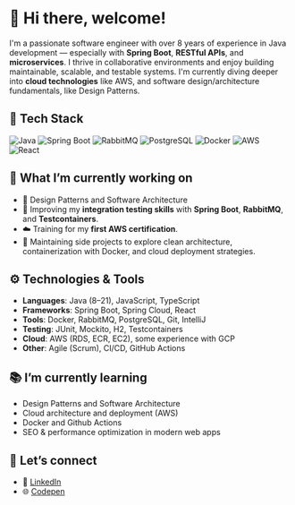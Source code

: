 # 👋 Hi there, welcome!

I'm a passionate software engineer with over 8 years of experience in Java development — especially with **Spring Boot**, **RESTful APIs**, and **microservices**. I thrive in collaborative environments and enjoy building maintainable, scalable, and testable systems. I'm currently diving deeper into **cloud technologies** like AWS, and software design/architecture fundamentals, like Design Patterns.

## 🚀 Tech Stack

![Java](https://img.shields.io/badge/Java-ED8B00?style=for-the-badge&logo=java&logoColor=white)
![Spring Boot](https://img.shields.io/badge/Spring_Boot-6DB33F?style=for-the-badge&logo=spring-boot&logoColor=white)
![RabbitMQ](https://img.shields.io/badge/RabbitMQ-FF6600?style=for-the-badge&logo=rabbitmq&logoColor=white)
![PostgreSQL](https://img.shields.io/badge/PostgreSQL-4169E1?style=for-the-badge&logo=postgresql&logoColor=white)
![Docker](https://img.shields.io/badge/Docker-2496ED?style=for-the-badge&logo=docker&logoColor=white)
![AWS](https://img.shields.io/badge/AWS-232F3E?style=for-the-badge&logo=amazon-aws&logoColor=white)
![React](https://img.shields.io/badge/React-20232A?style=for-the-badge&logo=react&logoColor=61DAFB)

## 🧠 What I’m currently working on

- 🔐 Design Patterns and Software Architecture
- 🧪 Improving my **integration testing skills** with **Spring Boot**, **RabbitMQ**, and **Testcontainers**.
- ☁️ Training for my **first AWS certification**.
- 🧰 Maintaining side projects to explore clean architecture, containerization with Docker, and cloud deployment strategies.

## ⚙️ Technologies & Tools

- **Languages**: Java (8–21), JavaScript, TypeScript
- **Frameworks**: Spring Boot, Spring Cloud, React
- **Tools**: Docker, RabbitMQ, PostgreSQL, Git, IntelliJ
- **Testing**: JUnit, Mockito, H2, Testcontainers
- **Cloud**: AWS (RDS, ECR, EC2), some experience with GCP
- **Other**: Agile (Scrum), CI/CD, GitHub Actions



## 📚 I’m currently learning

- Design Patterns and Software Architecture
- Cloud architecture and deployment (AWS)
- Docker and Github Actions
- SEO & performance optimization in modern web apps

## 💬 Let’s connect

- 💼 [LinkedIn](https://www.linkedin.com/in/flavio-hblima/)
- 🌐 [Codepen](https://codepen.io/flaviohblima)
